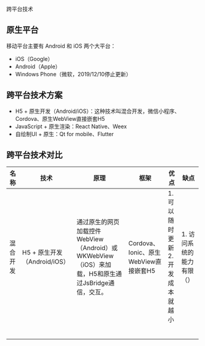 跨平台技术

## 原生平台

移动平台主要有 Android 和 iOS 两个大平台：

- iOS（Google）
- Android（Apple）
- Windows Phone（微软，2019/12/10停止更新）



## 跨平台技术方案



- H5 + 原生开发（Android/iOS）：这种技术叫混合开发，微信小程序、Cordova、原生WebView直接嵌套H5
- JavaScript + 原生渲染：React Native、Weex
- 自绘制UI + 原生：Qt for mobile、Flutter





## 跨平台技术对比



| 名称     | 技术                         | 原理                                                         | 框架                                  | 优点                                  | 缺点                      |
| -------- | ---------------------------- | ------------------------------------------------------------ | ------------------------------------- | ------------------------------------- | ------------------------- |
| 混合开发 | H5 + 原生开发（Android/iOS） | 通过原生的网页加载控件WebView （Android）或 WKWebView（iOS）来加载，H5和原生通过JsBridge通信，交互。 | Cordova、Ionic、原生WebView直接嵌套H5 | 1. 可以随时更新<br />2.开发成本就越小 | 1. 访问系统的能力有限（） |
|          |                              |                                                              |                                       |                                       |                           |
|          |                              |                                                              |                                       |                                       |                           |
|          |                              |                                                              |                                       |                                       |                           |
|          |                              |                                                              |                                       |                                       |                           |
|          |                              |                                                              |                                       |                                       |                           |
|          |                              |                                                              |                                       |                                       |                           |

